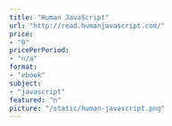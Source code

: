 ```yaml
---
title: "Human JavaScript"
url: "http://read.humanjavascript.com/"
price: 
- "0"
pricePerPeriod: 
- "n/a"
format: 
- "ebook"
subject: 
- "javascript"
featured: "n"
picture: "/static/human-javascript.png"
---
```

